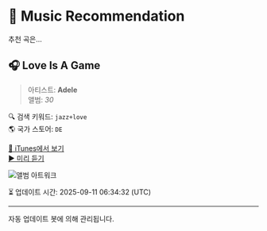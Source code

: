 
# 🎵 Music Recommendation

추천 곡은...

## 🎧 Love Is A Game  
> 아티스트: **Adele**  
> 앨범: _30_  

🔍 검색 키워드: `jazz+love`  
🌎 국가 스토어: `DE`

[🔗 iTunes에서 보기](https://music.apple.com/de/album/love-is-a-game/1590035691?i=1590036274&uo=4)  
[▶️ 미리 듣기](https://audio-ssl.itunes.apple.com/itunes-assets/AudioPreview126/v4/66/30/f5/6630f568-d69a-b9d8-1640-041076d322c9/mzaf_8659796233768891531.plus.aac.p.m4a)

![앨범 아트워크](https://is1-ssl.mzstatic.com/image/thumb/Music115/v4/73/6d/7c/736d7cfb-c79d-c9a9-4170-5e71d008dea1/886449666430.jpg/100x100bb.jpg)

⏳ 업데이트 시간: 2025-09-11 06:34:32 (UTC)

---
자동 업데이트 봇에 의해 관리됩니다.
